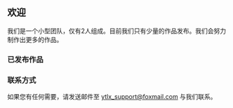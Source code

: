 ## 欢迎
我们是一个小型团队，仅有2人组成。目前我们只有少量的作品发布。我们会努力制作出更多的作品。

### 已发布作品



### 联系方式
如果您有任何需要，请发送邮件至 ytlx_support@foxmail.com 与我们联系。
